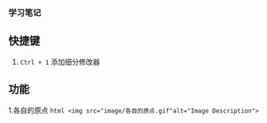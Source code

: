 ### 学习笔记
## 快捷键
1. `Ctrl + 1` 添加细分修改器


## 功能
1.各自的原点
```html <img src="image/各自的原点.gif"alt="Image Description"> ```